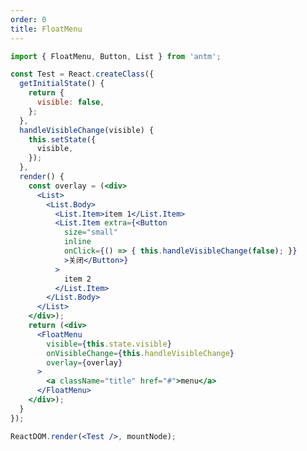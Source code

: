 ```yaml
---
order: 0
title: FloatMenu
---
```


<style>
#components-float-menu-demo-basic .title {
  display: inline-block;
  width: 300px;
  text-align: right;
  padding: 10px;
  border: 1px solid #ccc;
}
.am-floatmenu .am-list {
  padding: 0;
}
.am-floatmenu .am-list .am-list-item:after {
  left: 0;
}
</style>


````jsx
import { FloatMenu, Button, List } from 'antm';

const Test = React.createClass({
  getInitialState() {
    return {
      visible: false,
    };
  },
  handleVisibleChange(visible) {
    this.setState({
      visible,
    });
  },
  render() {
    const overlay = (<div>
      <List>
        <List.Body>
          <List.Item>item 1</List.Item>
          <List.Item extra={<Button
            size="small"
            inline
            onClick={() => { this.handleVisibleChange(false); }}
            >关闭</Button>}
          >
            item 2
          </List.Item>
        </List.Body>
      </List>
    </div>);
    return (<div>
      <FloatMenu
        visible={this.state.visible}
        onVisibleChange={this.handleVisibleChange}
        overlay={overlay}
      >
        <a className="title" href="#">menu</a>
      </FloatMenu>
    </div>);
  }
});

ReactDOM.render(<Test />, mountNode);
````
